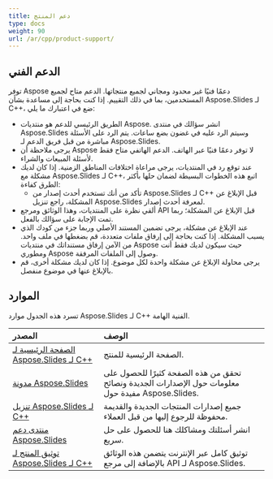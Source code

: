 ```yaml
---
title: دعم المنتج
type: docs
weight: 90
url: /ar/cpp/product-support/
---
```


## **الدعم الفني**
توفر Aspose دعمًا فنيًا غير محدود ومجاني لجميع منتجاتها. الدعم متاح لجميع المستخدمين، بما في ذلك التقييم.
إذا كنت بحاجة إلى مساعدة بشأن Aspose.Slides لـ C++، ضع في اعتبارك ما يلي:

- الطريق الرئيسي للدعم هو منتديات Aspose. انشر سؤالك في منتدى Aspose.Slides وسيتم الرد عليه في غضون بضع ساعات. يتم الرد على الأسئلة مباشرة من قبل فريق الدعم لـ Aspose.Slides.
- يرجى ملاحظة أن Aspose لا توفر دعمًا فنيًا عبر الهاتف. الدعم الهاتفي متاح فقط لأسئلة المبيعات والشراء.
- عند توقع رد في المنتديات، يرجى مراعاة اختلافات المناطق الزمنية.
  إذا كان لديك مشكلة مع Aspose.Slides لـ C++، اتبع هذه الخطوات البسيطة لضمان حلها بأكثر الطرق كفاءة:
  - تأكد من أنك تستخدم أحدث إصدار من Aspose.Slides لـ C++ قبل الإبلاغ عن المشكلة، راجع تنزيل Aspose.Slides لمعرفة أحدث إصدار.
- ألقي نظرة على المنتديات، وهذا الوثائق ومرجع API قبل الإبلاغ عن المشكلة؛ ربما تمت الإجابة على سؤالك بالفعل.
- عند الإبلاغ عن مشكلة، يرجى تضمين المستند الأصلي وربما جزء من كودك الذي يسبب المشكلة. إذا كنت بحاجة إلى إرفاق ملفات متعددة، قم بضغطها في ملف واحد. من الآمن إرفاق مستنداتك في منتديات Aspose حيث سيكون لديك فقط أنت ومطوري Aspose وصول إلى الملفات المرفقة.
- يرجى محاولة الإبلاغ عن مشكلة واحدة لكل موضوع. إذا كان لديك مشكلة أخرى، قم بالإبلاغ عنها في موضوع منفصل.
## **الموارد**
تسرد هذه الجدول موارد Aspose.Slides لـ C++ الفنية الهامة.

|**المصدر**|**الوصف**|
| :- | :- |
|[الصفحة الرئيسية لـ Aspose.Slides لـ C++](https://products.aspose.com/slides/cpp/)|الصفحة الرئيسية للمنتج.|
|[مدونة Aspose.Slides](https://blog.aspose.com/category/slides/)|تحقق من هذه الصفحة كثيرًا للحصول على معلومات حول الإصدارات الجديدة ونصائح مفيدة حول Aspose.Slides.|
|[تنزيل Aspose.Slides لـ C++](https://downloads.aspose.com/slides/cpp)|جميع إصدارات المنتجات الجديدة والقديمة محفوظة للرجوع إليها من قبل العملاء.|
|[منتدى دعم Aspose.Slides](https://forum.aspose.com/c/slides/11)|انشر أسئلتك ومشاكلك هنا للحصول على حل سريع.|
|[توثيق المنتج لـ Aspose.Slides لـ C++](/slides/ar/cpp/)|توثيق كامل عبر الإنترنت يتضمن هذه الوثائق بالإضافة إلى مرجع API لـ Aspose.Slides.|